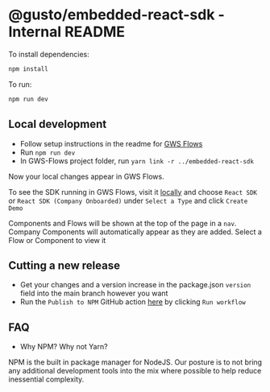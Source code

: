# @gusto/embedded-react-sdk - Internal README

To install dependencies:

```bash
npm install
```

To run:

```bash
npm run dev
```

## Local development

- Follow setup instructions in the readme for [GWS Flows](https://github.com/Gusto/gws-flows)
- Run `npm run dev`
- In GWS-Flows project folder, run `yarn link -r ../embedded-react-sdk`

Now your local changes appear in GWS Flows.

To see the SDK running in GWS Flows, visit it [locally](http://localhost:7777/demos?react_sdk=true) and choose `React SDK` or `React SDK (Company Onboarded)` under `Select a Type` and click `Create Demo`

Components and Flows will be shown at the top of the page in a `nav`. Company Components will automatically appear as they are added.
Select a Flow or Component to view it

## Cutting a new release

- Get your changes and a version increase in the package.json `version` field into the main branch however you want
- Run the `Publish to NPM` GitHub action [here](https://github.com/Gusto/embedded-react-sdk/actions/workflows/publish.yaml) by clicking `Run workflow`

## FAQ

- Why NPM? Why not Yarn?

NPM is the built in package manager for NodeJS. Our posture is to not bring any additional development tools into the mix where possible to help reduce inessential complexity.

